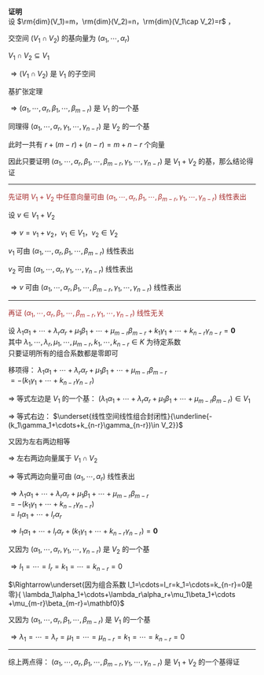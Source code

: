 **证明**    
设  $\rm{dim}(V_1)=m，\rm{dim}(V_2)=n，\rm{dim}(V_1\cap V_2)=r$ ，    
    
交空间 $(V_1\cap V_2)$ 的基向量为 $(\alpha_1,\cdots,\alpha_r)$     
    
 $V_1\cap V_2\subseteq V_1$     
    
 $\Rightarrow(V_1\cap V_2)$ 是 $V_1$ 的子空间    
    
基扩张定理    
    
 $\Rightarrow(\alpha_1,\cdots,\alpha_r,\beta_1,\cdots,\beta_{m-r})$ 是 $V_1$ 的一个基    
    
同理得 $(\alpha_1,\cdots,\alpha_r,\gamma_1,\cdots,\gamma_{n-r})$ 是 $V_2$ 的一个基    
    
此时一共有 $r+(m-r)+(n-r)=m+n-r$ 个向量    
    
因此只要证明 $(\alpha_1,\cdots,\alpha_r,    
\beta_1,\cdots,\beta_{m-r},    
\gamma_1,\cdots,\gamma_{n-r})$ 是 $V_1+V_2$ 的基，那么结论得证    
    
---    
    
<font color=brown>先证明 $V_1+V_2$ 中任意向量可由 $(\alpha_1,\cdots,\alpha_r,\beta_1,\cdots,\beta_{m-r},    
\gamma_1,\cdots,\gamma_{n-r})$ 线性表出</font>    
    
设 $v\in V_1+V_2$     
    
 $\Rightarrow v=v_1+v_2，v_1\in V_1，v_2\in V_2$     
    
 $v_1$ 可由 $(\alpha_1,\cdots,\alpha_r,\beta_1,\cdots,\beta_{m-r})$ 线性表出    
    
 $v_2$ 可由 $(\alpha_1,\cdots,\alpha_r,\gamma_1,\cdots,\gamma_{n-r})$ 线性表出    
    
 $\Rightarrow v$ 可由 $(\alpha_1,\cdots,\alpha_r,\beta_1,\cdots,\beta_{m-r},\gamma_1,\cdots,\gamma_{n-r})$ 线性表出    
    
---    
    
<font color=brown>再证 $(\alpha_1,\cdots,\alpha_r,\beta_1,\cdots,\beta_{m-r},\gamma_1,\cdots,\gamma_{n-r})$ 线性无关</font>    
    
设 $\lambda_1\alpha_1+\cdots+\lambda_r\alpha_r+\mu_1\beta_1+\cdots+\mu_{m-r}\beta_{m-r}+k_1\gamma_1+\cdots+k_{n-r}\gamma_{n-r}=\mathbf0$     
其中 $\lambda_1,\cdots,\lambda_r,\mu_1,\cdots,\mu_{m-r},k_1,\cdots,k_{n-r}\in K$ 为待定系数    
只要证明所有的组合系数都是零即可    
    
移项得： $\lambda_1\alpha_1+\cdots+\lambda_r\alpha_r    
+\mu_1\beta_1+\cdots+\mu_{m-r}\beta_{m-r}$     
 $=-(k_1\gamma_1+\cdots+k_{n-r}\gamma_{n-r})$      
    
 $\Rightarrow$ 等式左边是 $V_1$ 的一个基： $(\lambda_1\alpha_1+\cdots+\lambda_r\alpha_r+\mu_1\beta_1+\cdots+\mu_{m-r}\beta_{m-r})\in V_1$     
    
 $\Rightarrow$ 等式右边： $\underset{线性空间线性组合封闭性}{\underline{-(k_1\gamma_1+\cdots+k_{n-r}\gamma_{n-r})\in V_2}}$     
    
又因为左右两边相等    
    
 $\Rightarrow$ 左右两边向量属于 $V_1\cap V_2$     
    
 $\Rightarrow$ 等式两边向量可由 $(\alpha_1,\cdots,\alpha_r)$ 线性表出    
    
 $\Rightarrow\lambda_1\alpha_1+\cdots+\lambda_r\alpha_r+\mu_1\beta_1+\cdots    
+\mu_{m-r}\beta_{m-r}$     
 $=-(k_1\gamma_1+\cdots+k_{n-r}\gamma_{n-r})$     
 $=l_1\alpha_1+\cdots+l_r\alpha_r$     
    
 $\Rightarrow l_1\alpha_1+\cdots+l_r\alpha_r    
+(k_1\gamma_1+\cdots+k_{n-r}\gamma_{n-r})    
=\mathbf0$     
    
又因为 $(\alpha_1,\cdots,\alpha_r,\gamma_1,    
\cdots,\gamma_{n-r})$ 是 $V_2$ 的一个基    
    
 $\Rightarrow l_1=\cdots=l_r=k_1=\cdots=k_{n-r}=0$     
    
 $\Rightarrow\underset{因为组合系数    
l_1=\cdots=l_r=k_1=\cdots=k_{n-r}=0是零}{    
\lambda_1\alpha_1+\cdots+\lambda_r\alpha_r+\mu_1\beta_1+\cdots    
+\mu_{m-r}\beta_{m-r}=\mathbf0}$     
    
又因为 $(\alpha_1,\cdots,\alpha_r,\beta_1,    
\cdots,\beta_{m-r})$ 是 $V_1$ 的一个基    
    
 $\Rightarrow \lambda_1=\cdots=\lambda_r=\mu_1    
=\cdots=\mu_{n-r}=k_1=\cdots=k_{n-r}=0$     
    
---    
    
综上两点得： $(\alpha_1,\cdots,\alpha_r,    
\beta_1,\cdots,\beta_{m-r},    
\gamma_1,\cdots,\gamma_{n-r})$ 是 $V_1+V_2$ 的一个基得证    
